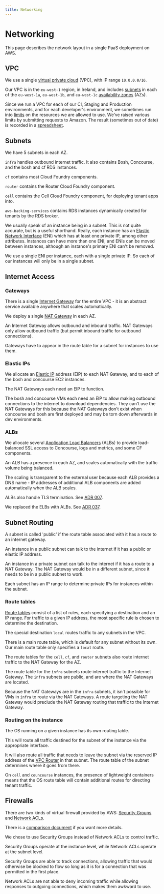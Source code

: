 ```yaml
---
title: Networking
---
```


# Networking

This page describes the network layout in a single PaaS deployment on AWS.

## VPC

We use a single [virtual private cloud](https://aws.amazon.com/documentation/vpc/) (VPC), with IP range `10.0.0.0/16`.

Our VPC is in the `eu-west-1` region, in Ireland, and includes [subnets](http://docs.aws.amazon.com/AmazonVPC/latest/UserGuide/VPC_Subnets.html)
in each of the `eu-west-1a`, `eu-west-1b`, and `eu-west-1c` [availability zones](http://docs.aws.amazon.com/AmazonRDS/latest/UserGuide/Concepts.RegionsAndAvailabilityZones.html) (AZs).

Since we run a VPC for each of our CI, Staging and Production environments, and for each developer's environment, we sometimes run into [limits](http://docs.aws.amazon.com/AmazonVPC/latest/UserGuide/VPC_Appendix_Limits.html) on the resources we are allowed to use.
We've raised various limits by submitting requests to Amazon.
The result (sometimes out of date) is recorded in a [spreadsheet](https://docs.google.com/spreadsheets/d/1ZkHASsyROKiixrvpV-ecePMqAj9zPAjQENQlsOh6QBc/edit#gid=0).

## Subnets

We have 5 subnets in each AZ.

`infra` handles outbound internet traffic.
It also contains Bosh, Concourse, and the bosh and cf RDS instances.

`cf` contains most Cloud Foundry components.

`router` contains the Router Cloud Foundry component.

`cell` contains the Cell Cloud Foundry component, for deploying tenant apps into.

`aws-backing-services` contains RDS instances dynamically created for tenants by the RDS broker.

We usually speak of an instance being in a subnet. This is not quite accurate, but is a useful shorthand.
Really, each instance has an [Elastic Network Interface](http://docs.aws.amazon.com/AmazonVPC/latest/UserGuide/VPC_ElasticNetworkInterfaces.html) (ENI) which has at least one private IP, among other attributes.
Instances can have more than one ENI, and ENIs can be moved between instances, although an instance's primary ENI can't be removed.

We use a single ENI per instance, each with a single private IP.
So each of our instances will only be in a single subnet.

## Internet Access

### Gateways

There is a single [Internet Gateway](http://docs.aws.amazon.com/AmazonVPC/latest/UserGuide/VPC_Internet_Gateway.html) for the entire VPC - it is an abstract service available anywhere that scales automatically.

We deploy a single [NAT Gateway](http://docs.aws.amazon.com/AmazonVPC/latest/UserGuide/vpc-nat-gateway.html) in each AZ.

An Internet Gateway allows outbound and inbound traffic.
NAT Gateways only allow outbound traffic (but permit inbound traffic for outbound connections).

Gateways have to appear in the route table for a subnet for instances to use them.

### Elastic IPs

We allocate an [Elastic IP](http://docs.aws.amazon.com/AmazonVPC/latest/UserGuide/vpc-ip-addressing.html#vpc-eips) address (EIP) to each NAT Gateway, and to each of the bosh and concourse EC2 instances.

The NAT Gateways each need an EIP to function.

The bosh and concourse VMs each need an EIP to allow making outbound connections to the internet to download dependencies.
They can't use the NAT Gateways for this because the NAT Gateways don't exist when concourse and bosh are first deployed and may be torn down afterwards in dev environments.

### ALBs

We allocate several [Application Load Balancers](http://docs.aws.amazon.com/elasticloadbalancing/latest/classic/introduction.html) (ALBs) to provide load-balanced SSL access to Concourse, logs and metrics, and some CF components.

An ALB has a presence in each AZ, and scales automatically with the traffic volume being balanced.

The scaling is transparent to the external user because each ALB provides a DNS name - IP addresses of additional ALB components are added automatically when the ALB scales.

ALBs also handle TLS termination. See [ADR 007](/architecture_decision_records/ADR007-terminating-tls-at-elbs).

We replaced the ELBs with ALBs. See [ADR 037](/architecture_decision_records/ADR035-do-not-use-haproxy-use-aws-alb).

## Subnet Routing

A subnet is called 'public' if the route table associated with it has a route to an internet gateway.

An instance in a public subnet can talk to the internet if it has a public or elastic IP address.

An instance in a private subnet can talk to the internet if it has a route to a NAT Gateway.
The NAT Gateway would be in a different subnet, since it needs to be in a public subnet to work.

Each subnet has an IP range to determine private IPs for instances within the subnet.

### Route tables

[Route tables](http://docs.aws.amazon.com/AmazonVPC/latest/UserGuide/VPC_Route_Tables.html) consist of a list of rules, each specifying a destination and an IP range.
For traffic to a given IP address, the most specific rule is chosen to determine the destination.

The special destination `local` routes traffic to any subnets in the VPC.

There is a main route table, which is default for any subnet without its own.
Our main route table only specifies a `local` route.

The route tables for the `cell`, `cf`, and `router` subnets also route internet traffic to the NAT Gateway for the AZ.

The route table for the `infra` subnets route internet traffic to the Internet Gateway.
The `infra` subnets are public, and are where the NAT Gateways are located.

Because the NAT Gateways are in the `infra` subnets, it isn't possible for VMs in `infra` to route via the NAT Gateways. A route targeting the NAT Gateway would preclude the NAT Gateway routing that traffic to the Internet Gateway.

### Routing on the instance

The OS running on a given instance has its own routing table.

This will route all traffic destined for the subnet of the instance via the appropriate interface.

It will also route all traffic that needs to leave the subnet via the reserved IP address of the [VPC Router](http://docs.aws.amazon.com/AmazonVPC/latest/UserGuide/VPC_Subnets.html#VPC_Sizing) in that subnet.
The route table of the subnet determines where it goes from there.

On `cell` and `councourse` instances, the presence of lightweight containers means that the OS route table will contain additional routes for directing tenant traffic.

## Firewalls

There are two kinds of virtual firewall provided by AWS: [Security Groups](http://docs.aws.amazon.com/AmazonVPC/latest/UserGuide/VPC_SecurityGroups.html) and [Network ACLs](http://docs.aws.amazon.com/AmazonVPC/latest/UserGuide/VPC_ACLs.html).

There is a [comparison document](http://docs.aws.amazon.com/AmazonVPC/latest/UserGuide/VPC_Security.html#VPC_Security_Comparison) if you want more details.

We chose to use Security Groups instead of Network ACLs to control traffic.

Security Groups operate at the instance level, while Network ACLs operate at the subnet level.

Security Groups are able to track connections, allowing traffic that would otherwise be blocked to flow so long as it is for a connection that was permitted in the first place.

Network ACLs are not able to deny incoming traffic while allowing responses to outgoing connections, which makes them awkward to use.
